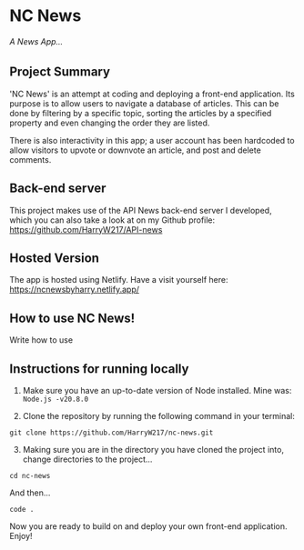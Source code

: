 # NC News

###### A News App...

## Project Summary

'NC News' is an attempt at coding and deploying a front-end application. Its purpose is to allow users to navigate a database of articles. This can be done by filtering by a specific topic, sorting the articles by a specified property and even changing the order they are listed.

There is also interactivity in this app; a user account has been hardcoded to allow visitors to upvote or downvote an article, and post and delete comments.

## Back-end server

This project makes use of the API News back-end server I developed, which you can also take a look at on my Github profile: https://github.com/HarryW217/API-news

## Hosted Version

The app is hosted using Netlify. Have a visit yourself here: https://ncnewsbyharry.netlify.app/


## How to use NC News!

Write how to use

## Instructions for running locally

1. Make sure you have an up-to-date version of Node installed. Mine was: `Node.js -v20.8.0`

2. Clone the repository by running the following command in your terminal:

```
git clone https://github.com/HarryW217/nc-news.git
```

3. Making sure you are in the directory you have cloned the project into, change directories to the project...

```
cd nc-news
```

And then...

```
code .
```

Now you are ready to build on and deploy your own front-end application. Enjoy!
